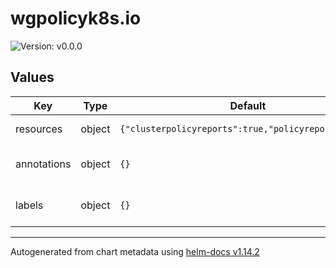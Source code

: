 # wgpolicyk8s.io

![Version: v0.0.0](https://img.shields.io/badge/Version-v0.0.0-informational?style=flat-square)

## Values

| Key | Type | Default | Description |
|-----|------|---------|-------------|
| resources | object | `{"clusterpolicyreports":true,"policyreports":true}` | Resources to install |
| annotations | object | `{}` | Additional CRDs annotations |
| labels | object | `{}` | Additional CRDs labels |

----------------------------------------------
Autogenerated from chart metadata using [helm-docs v1.14.2](https://github.com/norwoodj/helm-docs/releases/v1.14.2)
